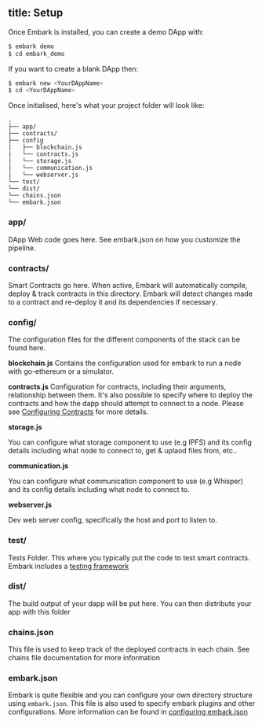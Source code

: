 title: Setup
---

Once Embark is installed, you can create a demo DApp with:

``` bash
$ embark demo
$ cd embark_demo
```

If you want to create a blank DApp then:

``` bash
$ embark new <YourDAppName>
$ cd <YourDAppName>
```

Once initialised, here's what your project folder will look like:

``` plain
.
├── app/
├── contracts/
├── config
|   ├── blockchain.js
|   └── contracts.js
|   └── storage.js
|   └── communication.js
|   └── webserver.js
└── test/
└── dist/
└── chains.json
└── embark.json
```

### app/

DApp Web code goes here. See embark.json on how you customize the pipeline.

### contracts/

Smart Contracts go here. When active, Embark will automatically compile, deploy & track contracts in this directory. Embark will detect changes made to a contract and re-deploy it and its dependencies if necessary.

### config/

The configuration files for the different components of the stack can be found here.

**blockchain.js**
Contains the configuration used for embark to run a node with go-ethereum or a simulator.

**contracts.js**
Configuration for contracts, including their arguments, relationship between them. It's also possible to specify where to deploy the contracts and how the dapp should attempt to connect to a node.
Please see [Configuring Contracts](contracts.html) for more details.

**storage.js**

You can configure what storage component to use (e.g IPFS) and its config details including what node to connect to, get & uplaod files from, etc..

**communication.js**

You can configure what communication component to use (e.g Whisper) and its config details including what node to connect to.

**webserver.js**

Dev web server config, specifically the host and port to listen to.

### test/

Tests Folder. This where you typically put the code to test smart contracts. Embark includes a [testing framework](testing.html)

### dist/

The build output of your dapp will be put here. You can then distribute your app with this folder

### chains.json

This file is used to keep track of the deployed contracts in each chain. See chains file documentation for more information

### embark.json

Embark is quite flexible and you can configure your own directory structure using ``embark.json``. This file is also used to specify embark plugins and other configurations. More information can be found in [configuring embark.json](configuration.html)

